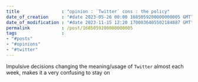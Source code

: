 ```yaml
---
title                : "opinion : `Twitter` cons : the policy"
date_of_creation     : "#date 2023-05-26 00:00 1685059200000000005 GMT"
date_of_modification : "#date 2023-11-15 12:20 1700036405502184887 GMT"
permalink            : /post/1685059200000000005
tags                 : 
- "#posts"
- "#opinions"
- "#twitter"
---
```



Impulsive decisions changing the meaning/usage of `Twitter` almost each week, makes it a very confusing to stay on
